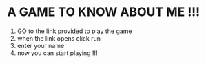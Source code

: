 # A GAME TO KNOW ABOUT ME !!!

1. GO to the link provided to play the game
1. when the link opens click run 
1. enter your name
1. now you can start playing !!!